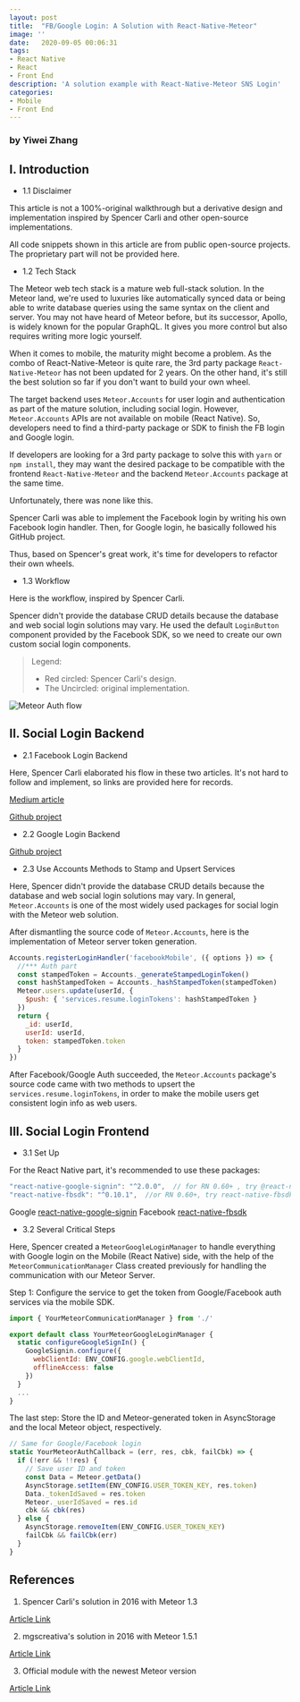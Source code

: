 ```yaml
---
layout: post
title:  "FB/Google Login: A Solution with React-Native-Meteor"
image: ''
date:   2020-09-05 00:06:31
tags:
- React Native 
- React
- Front End
description: 'A solution example with React-Native-Meteor SNS Login'
categories:
- Mobile
- Front End
---
```


### by Yiwei Zhang

## I. Introduction

* 1.1 Disclaimer

This article is not a 100%-original walkthrough but a derivative design and implementation inspired by Spencer Carli and other open-source implementations.

All code snippets shown in this article are from public open-source projects. The proprietary part will not be provided here.

* 1.2 Tech Stack

The Meteor web tech stack is a mature web full-stack solution. In the Meteor land, we're used to luxuries like automatically synced data or being able to write database queries using the same syntax on the client and server. You may not have heard of Meteor before, but its successor, Apollo, is widely known for the popular GraphQL. It gives you more control but also requires writing more logic yourself.

When it comes to mobile, the maturity might become a problem. As the combo of React-Native-Meteor is quite rare, the 3rd party package `React-Native-Meteor` has not been updated for 2 years. On the other hand, it's still the best solution so far if you don't want to build your own wheel.

The target backend uses `Meteor.Accounts` for user login and authentication as part of the mature solution, including social login. However, `Meteor.Accounts` APIs are not available on mobile (React Native). So, developers need to find a third-party package or SDK to finish the FB login and Google login.

If developers are looking for a 3rd party package to solve this with `yarn` or `npm install`, they may want the desired package to be compatible with the frontend `React-Native-Meteor` and the backend `Meteor.Accounts` package at the same time.

Unfortunately, there was none like this.

Spencer Carli was able to implement the Facebook login by writing his own Facebook login handler. Then, for Google login, he basically followed his GitHub project.

Thus, based on Spencer's great work, it's time for developers to refactor their own wheels.

* 1.3 Workflow

Here is the workflow, inspired by Spencer Carli.

Spencer didn't provide the database CRUD details because the database and web social login solutions may vary. He used the default `LoginButton` component provided by the Facebook SDK, so we need to create our own custom social login components.

> Legend:
> * Red circled: Spencer Carli's design.
> * The Uncircled: original implementation.

![Meteor Auth flow](https://github.com/user-attachments/assets/0267e659-fc51-4293-8ef2-890ae24bab49)

## II. Social Login Backend

* 2.1 Facebook Login Backend

Here, Spencer Carli elaborated his flow in these two articles. It's not hard to follow and implement, so links are provided here for records.

[Medium article](https://medium.com/differential/react-native-meteor-oauth-with-facebook-3d1346d7cdb7#.kr5f8jorz)

[Github project](https://github.com/spencercarli/react-native-meteor-accounts)

* 2.2 Google Login Backend

[Github project](https://github.com/spencercarli/meteor-accounts-google-oauth)

* 2.3 Use Accounts Methods to Stamp and Upsert Services

Here, Spencer didn't provide the database CRUD details because the database and web social login solutions may vary. In general, `Meteor.Accounts` is one of the most widely used packages for social login with the Meteor web solution.

After dismantling the source code of `Meteor.Accounts`, here is the implementation of Meteor server token generation.

```javascript
Accounts.registerLoginHandler('facebookMobile', ({ options }) => {
  //*** Auth part
  const stampedToken = Accounts._generateStampedLoginToken()
  const hashStampedToken = Accounts._hashStampedToken(stampedToken)
  Meteor.users.update(userId, {
    $push: { 'services.resume.loginTokens': hashStampedToken }
  })
  return {
    _id: userId,
    userId: userId,
    token: stampedToken.token
  }
})
```

After Facebook/Google Auth succeeded, the `Meteor.Accounts` package's source code came with two methods to upsert the `services.resume.loginTokens`, in order to make the mobile users get consistent login info as web users.

## III. Social Login Frontend

* 3.1 Set Up

For the React Native part, it's recommended to use these packages:

```javascript
"react-native-google-signin": "^2.0.0",  // for RN 0.60+ , try @react-native-community/google-signin
"react-native-fbsdk": "^0.10.1",  //or RN 0.60+, try react-native-fbsdk 1.0+
```

Google [react-native-google-signin](https://github.com/react-native-google-signin/google-signin)
Facebook [react-native-fbsdk](https://github.com/facebook/react-native-fbsdk)

* 3.2 Several Critical Steps

Here, Spencer created a `MeteorGoogleLoginManager` to handle everything with Google login on the Mobile (React Native) side, with the help of the `MeteorCommunicationManager` Class created previously for handling the communication with our Meteor Server.

Step 1: Configure the service to get the token from Google/Facebook auth services via the mobile SDK.

```javascript
import { YourMeteorCommunicationManager } from './'

export default class YourMeteorGoogleLoginManager {
  static configureGoogleSignIn() {
    GoogleSignin.configure({
      webClientId: ENV_CONFIG.google.webClientId,
      offlineAccess: false
    })
  }
  ...
}
```

The last step: Store the ID and Meteor-generated token in AsyncStorage and the local Meteor object, respectively.

```javascript
// Same for Google/Facebook login
static YourMeteorAuthCallback = (err, res, cbk, failCbk) => {
  if (!err && !!res) {
    // Save user ID and token
    const Data = Meteor.getData()
    AsyncStorage.setItem(ENV_CONFIG.USER_TOKEN_KEY, res.token)
    Data._tokenIdSaved = res.token
    Meteor._userIdSaved = res.id
    cbk && cbk(res)
  } else {
    AsyncStorage.removeItem(ENV_CONFIG.USER_TOKEN_KEY)
    failCbk && failCbk(err)
  }
}
```

## References

1. Spencer Carli's solution in 2016 with Meteor 1.3

[Article Link](https://medium.com/differential/react-native-meteor-oauth-with-facebook-3d1346d7cdb7#.kr5f8jorz)

2. mgscreativa's solution in 2016 with Meteor 1.5.1

[Article Link](https://github.com/inProgress-team/react-native-meteor/issues/278)

3. Official module with the newest Meteor version

[Article Link](https://github.com/meteor/meteor/blob/devel/packages/facebook-oauth/facebook_server.js)
